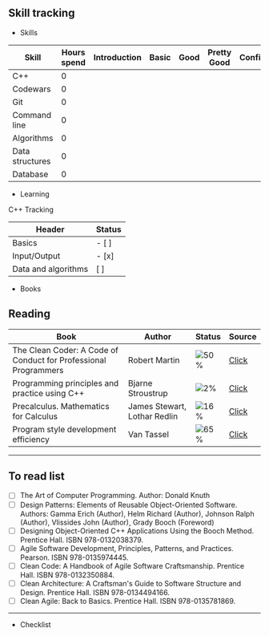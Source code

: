  ## Skill tracking

* Skills

Skill|Hours spend|Introduction|Basic|Good|Pretty Good|Confident|Awesome
-----|-----------|------------|-----|----|-----------|---------|-------
C++  |      0||||||
Codewars|   0||||||
Git|        0||||||
Command line|0||||||
Algorithms|0|||||||
Data structures|0||||||
Database|0|||||||


* Learning

C++ Tracking

Header|Status
------|------
Basics| - [ ]
Input/Output| - [x]
Data and algorithms| [ ]


* Books

## Reading

Book |Author|Status|Source
-----|-----------|-------|------
The Clean Coder: A Code of Conduct for Professional Programmers| Robert Martin|![50%](https://progress-bar.dev/42)|[Click](https://www.goodreads.com/book/show/10284614-the-clean-coder)
Programming principles and practice using C++|Bjarne Stroustrup|![2%](https://progress-bar.dev/2)|[Click](https://clck.ru/VUb9j)
Precalculus. Mathematics for Calculus|James Stewart, Lothar Redlin|![16%](https://progress-bar.dev/16)|[Click](https://clck.ru/VUbBq)
Program style development efficiency| Van Tassel| ![65%](https://progress-bar.dev/65)|[Click](https://clck.ru/VUbEG)
____
## To read list

- [ ] The Art of Computer Programming. Author: Donald Knuth
- [ ] Design Patterns: Elements of Reusable Object-Oriented Software. Authors:  Gamma Erich (Author), Helm Richard (Author), Johnson Ralph (Author), Vlissides John (Author), Grady Booch (Foreword) 
- [ ] Designing Object-Oriented C++ Applications Using the Booch Method. Prentice Hall. ISBN 978-0132038379.
- [ ] Agile Software Development, Principles, Patterns, and Practices. Pearson. ISBN 978-0135974445.
- [ ] Clean Code: A Handbook of Agile Software Craftsmanship. Prentice Hall. ISBN 978-0132350884.
- [ ] Clean Architecture: A Craftsman's Guide to Software Structure and Design. Prentice Hall. ISBN 978-0134494166.
- [ ] Clean Agile: Back to Basics. Prentice Hall. ISBN 978-0135781869.
____
* Checklist

 

